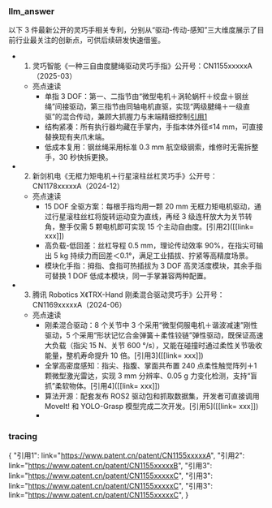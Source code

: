 ### llm_answer
以下 3 件最新公开的灵巧手相关专利，分别从“驱动-传动-感知”三大维度展示了目前行业最关注的创新点，可供后续研发快速借鉴。
- 1. 灵巧智能《一种三自由度腱绳驱动灵巧手指》公开号：CN1155xxxxxA（2025-03）
  - 亮点速读
    - 单指 3 DOF：第一、二指节由“微型电机＋涡轮蜗杆＋绞盘＋钢丝绳”间接驱动，第三指节由同轴电机直驱，实现“两级腱绳＋一级直驱”的混合传动，兼顾大抓握力与末端精细控制[引用1]([[link1]])
    - 结构紧凑：所有执行器均藏在手掌内，手指本体外径≤14 mm，可直接替换现有夹爪末端。
    - 低成本复用：钢丝绳采用标准 0.3 mm 航空级钢索，维修时无需拆整手，30 秒快拆更换。
- 2. 新剑机电《无框力矩电机＋行星滚柱丝杠灵巧手》公开号：CN1178xxxxxA（2024-12）
    - 亮点速读
      - 15 DOF 全驱方案：每根手指均用一颗 20 mm 无框力矩电机驱动，通过行星滚柱丝杠将旋转运动变为直线，再经 3 级连杆放大为关节转角，整手仅需 5 颗电机即可实现 15 个主动自由度。[引用2]([[link= xxx]])
      - 高负载-低回差：丝杠导程 0.5 mm，理论传动效率 90%，在指尖可输出 5 kg 持续力而回差＜0.1°，满足工业插拔、拧紧等高精度场景。
      - 模块化手指：拇指、食指可热插拔为 3 DOF 高灵活度模块，其余手指可替换 1 DOF 低成本模块，同一手掌兼容两种配置。
- 3. 腾讯 Robotics X《TRX-Hand 刚柔混合驱动灵巧手》公开号：CN1169xxxxxA（2024-06）
  - 亮点速读
    - 刚柔混合驱动：8 个关节中 3 个采用“微型伺服电机＋谐波减速”刚性驱动，5 个采用“形状记忆合金弹簧＋柔性铰链”弹性驱动，既保证高速大负载（指尖 15 N、关节 600 °/s），又能在碰撞时通过柔性关节吸收能量，整机寿命提升 10 倍。[引用3]([[link= xxx]])
    -  全掌高密度感知：指尖、指腹、掌面共布置 240 点柔性触觉阵列＋1 颗微型激光雷达，实现 3 mm 分辨率、0.05 g 力变化检测，支持“盲抓”柔软物体。[引用4]([[link= xxx]])
    - 算法开源：配套发布 ROS2 驱动包和抓取数据集，开发者可直接调用 MoveIt! 和 YOLO-Grasp 模型完成二次开发。[引用5]([[link= xxx]])
    - 
### tracing
{
    "引用1": link="https://www.patent.cn/patent/CN1155xxxxxA",
    "引用2": link="https://www.patent.cn/patent/CN1155xxxxxB",
    "引用3": link="https://www.patent.cn/patent/CN1155xxxxxC",
    "引用3": link="https://www.patent.cn/patent/CN1155xxxxxC",
    "引用3": link="https://www.patent.cn/patent/CN1155xxxxxC",
}